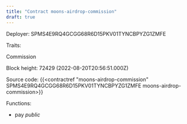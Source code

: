 ```yaml
---
title: "Contract moons-airdrop-commission"
draft: true
---
```

Deployer: SPMS4E9RQ4GCGG68R6D15PKV01TYNCBPYZG1ZMFE

Traits:
 
Commission


Block height: 72429 (2022-08-20T20:56:51.000Z)

Source code: {{<contractref "moons-airdrop-commission" SPMS4E9RQ4GCGG68R6D15PKV01TYNCBPYZG1ZMFE moons-airdrop-commission>}}

Functions:

* pay _public_
